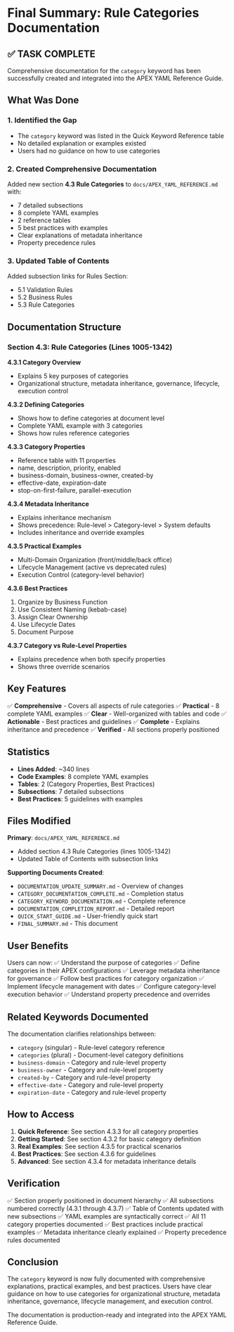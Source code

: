 # Final Summary: Rule Categories Documentation

## ✅ TASK COMPLETE

Comprehensive documentation for the `category` keyword has been successfully created and integrated into the APEX YAML Reference Guide.

## What Was Done

### 1. Identified the Gap
- The `category` keyword was listed in the Quick Keyword Reference table
- No detailed explanation or examples existed
- Users had no guidance on how to use categories

### 2. Created Comprehensive Documentation
Added new section **4.3 Rule Categories** to `docs/APEX_YAML_REFERENCE.md` with:
- 7 detailed subsections
- 8 complete YAML examples
- 2 reference tables
- 5 best practices with examples
- Clear explanations of metadata inheritance
- Property precedence rules

### 3. Updated Table of Contents
Added subsection links for Rules Section:
- 5.1 Validation Rules
- 5.2 Business Rules
- 5.3 Rule Categories

## Documentation Structure

### Section 4.3: Rule Categories (Lines 1005-1342)

**4.3.1 Category Overview**
- Explains 5 key purposes of categories
- Organizational structure, metadata inheritance, governance, lifecycle, execution control

**4.3.2 Defining Categories**
- Shows how to define categories at document level
- Complete YAML example with 3 categories
- Shows how rules reference categories

**4.3.3 Category Properties**
- Reference table with 11 properties
- name, description, priority, enabled
- business-domain, business-owner, created-by
- effective-date, expiration-date
- stop-on-first-failure, parallel-execution

**4.3.4 Metadata Inheritance**
- Explains inheritance mechanism
- Shows precedence: Rule-level > Category-level > System defaults
- Includes inheritance and override examples

**4.3.5 Practical Examples**
- Multi-Domain Organization (front/middle/back office)
- Lifecycle Management (active vs deprecated rules)
- Execution Control (category-level behavior)

**4.3.6 Best Practices**
1. Organize by Business Function
2. Use Consistent Naming (kebab-case)
3. Assign Clear Ownership
4. Use Lifecycle Dates
5. Document Purpose

**4.3.7 Category vs Rule-Level Properties**
- Explains precedence when both specify properties
- Shows three override scenarios

## Key Features

✅ **Comprehensive** - Covers all aspects of rule categories
✅ **Practical** - 8 complete YAML examples
✅ **Clear** - Well-organized with tables and code
✅ **Actionable** - Best practices and guidelines
✅ **Complete** - Explains inheritance and precedence
✅ **Verified** - All sections properly positioned

## Statistics

- **Lines Added**: ~340 lines
- **Code Examples**: 8 complete YAML examples
- **Tables**: 2 (Category Properties, Best Practices)
- **Subsections**: 7 detailed subsections
- **Best Practices**: 5 guidelines with examples

## Files Modified

**Primary**: `docs/APEX_YAML_REFERENCE.md`
- Added section 4.3 Rule Categories (lines 1005-1342)
- Updated Table of Contents with subsection links

**Supporting Documents Created**:
- `DOCUMENTATION_UPDATE_SUMMARY.md` - Overview of changes
- `CATEGORY_DOCUMENTATION_COMPLETE.md` - Completion status
- `CATEGORY_KEYWORD_DOCUMENTATION.md` - Complete reference
- `DOCUMENTATION_COMPLETION_REPORT.md` - Detailed report
- `QUICK_START_GUIDE.md` - User-friendly quick start
- `FINAL_SUMMARY.md` - This document

## User Benefits

Users can now:
✅ Understand the purpose of categories
✅ Define categories in their APEX configurations
✅ Leverage metadata inheritance for governance
✅ Follow best practices for category organization
✅ Implement lifecycle management with dates
✅ Configure category-level execution behavior
✅ Understand property precedence and overrides

## Related Keywords Documented

The documentation clarifies relationships between:
- `category` (singular) - Rule-level category reference
- `categories` (plural) - Document-level category definitions
- `business-domain` - Category and rule-level property
- `business-owner` - Category and rule-level property
- `created-by` - Category and rule-level property
- `effective-date` - Category and rule-level property
- `expiration-date` - Category and rule-level property

## How to Access

1. **Quick Reference**: See section 4.3.3 for all category properties
2. **Getting Started**: See section 4.3.2 for basic category definition
3. **Real Examples**: See section 4.3.5 for practical scenarios
4. **Best Practices**: See section 4.3.6 for guidelines
5. **Advanced**: See section 4.3.4 for metadata inheritance details

## Verification

✅ Section properly positioned in document hierarchy
✅ All subsections numbered correctly (4.3.1 through 4.3.7)
✅ Table of Contents updated with new subsections
✅ YAML examples are syntactically correct
✅ All 11 category properties documented
✅ Best practices include practical examples
✅ Metadata inheritance clearly explained
✅ Property precedence rules documented

## Conclusion

The `category` keyword is now fully documented with comprehensive explanations, practical examples, and best practices. Users have clear guidance on how to use categories for organizational structure, metadata inheritance, governance, lifecycle management, and execution control.

The documentation is production-ready and integrated into the APEX YAML Reference Guide.


